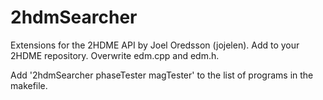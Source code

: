 # 2hdmSearcher
Extensions for the 2HDME API by Joel Oredsson (jojelen).
Add to your 2HDME repository. Overwrite edm.cpp and edm.h.

Add '2hdmSearcher phaseTester magTester' to the list of programs in the makefile.
